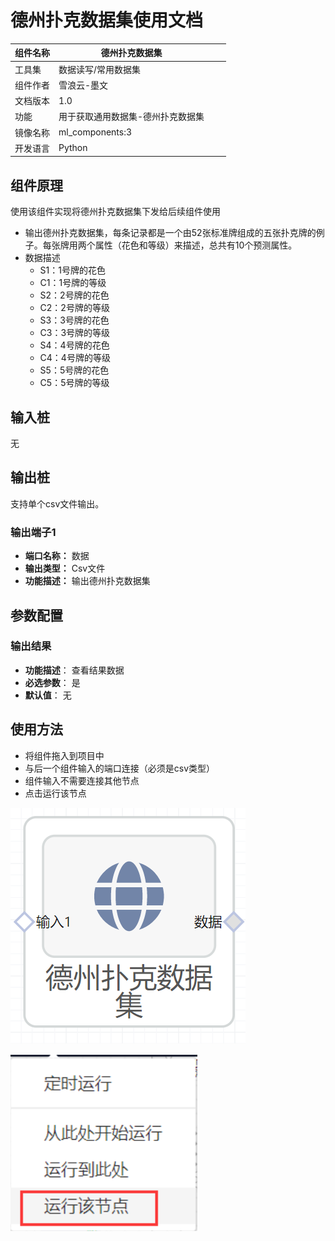 # 德州扑克数据集使用文档
| 组件名称 | 德州扑克数据集 |  |  |
| --- | --- | --- | --- |
| 工具集 | 数据读写/常用数据集 |  |  |
| 组件作者 | 雪浪云-墨文 |  |  |
| 文档版本 | 1.0 |  |  |
| 功能 | 用于获取通用数据集-德州扑克数据集 |  |  |
| 镜像名称 | ml_components:3 |  |  |
| 开发语言 | Python |  |  |

## 组件原理
使用该组件实现将德州扑克数据集下发给后续组件使用


- 输出德州扑克数据集，每条记录都是一个由52张标准牌组成的五张扑克牌的例子。每张牌用两个属性（花色和等级）来描述，总共有10个预测属性。
- 数据描述
    - S1：1号牌的花色
    - C1：1号牌的等级
    - S2：2号牌的花色
    - C2：2号牌的等级
    - S3：3号牌的花色
    - C3：3号牌的等级
    - S4：4号牌的花色
    - C4：4号牌的等级
    - S5：5号牌的花色
    - C5：5号牌的等级


## 输入桩
无

## 输出桩
支持单个csv文件输出。
### 输出端子1

- **端口名称：** 数据
- **输出类型：** Csv文件
- **功能描述：** 输出德州扑克数据集

## 参数配置
### 输出结果

- **功能描述**： 查看结果数据
- **必选参数**： 是
- **默认值**： 无

## 使用方法
- 将组件拖入到项目中
- 与后一个组件输入的端口连接（必须是csv类型）
- 组件输入不需要连接其他节点
- 点击运行该节点

![](./img/德州扑克数据集.png)

![](./img/1568086602280-f3f7a128-867e-458b-b13a-917dc628f8ac.png)
